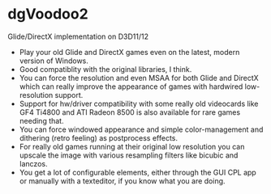 # dgVoodoo2
Glide/DirectX implementation on D3D11/12

<ul>
<li>Play your old Glide and DirectX games even on the latest, modern version of Windows.</li>
<li>Good compatiblity with the original libraries, I think.</li>
<li>You can force the resolution and even MSAA for both Glide and DirectX which can really improve the appearance of games with hardwired low-resolution support.</li>
<li>Support for hw/driver compatibility with some really old videocards like GF4 Ti4800 and ATI Radeon 8500 is also available for rare games needing that.</li>
<li>You can force windowed appearance and simple color-management and dithering (retro feeling) as postprocess effects.</li>
<li>For really old games running at their original low resolution you can upscale the image with various resampling filters like bicubic and lanczos.</li>
<li>You get a lot of configurable elements, either through the GUI CPL app or manually with a texteditor, if you know what you are doing.</li>
</ul>
